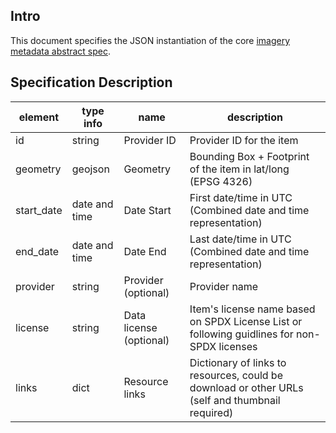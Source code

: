 ## Intro

This document specifies the JSON instantiation of the core [imagery metadata abstract spec](../abstract-spec.md). 

## Specification Description 

| element         | type info       | name                       | description                           										                    | 
|-----------------|-----------------|----------------------------|--------------------------------------------------------------------------------------------------| 
| id              | string          | Provider ID                | Provider ID for the item                       													| 
| geometry        | geojson         | Geometry                   | Bounding Box + Footprint of the item in lat/long (EPSG 4326)										|
| start_date      | date and time   | Date Start                 | First date/time in UTC (Combined date and time representation)    								| 
| end_date        | date and time   | Date End                   | Last date/time in UTC (Combined date and time representation)         							| 
| provider        | string          | Provider  (optional)       | Provider name  																					|
| license         | string          | Data license (optional)    | Item's license name based on SPDX License List or following guidlines for non-SPDX licenses 		|
| links           | dict            | Resource links             | Dictionary of links to resources, could be download or other URLs (self and thumbnail required) 	|
